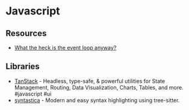 # Javascript

## Resources

- [What the heck is the event loop anyway?](https://www.youtube.com/watch?v=8aGhZQkoFbQ)

## Libraries

- [TanStack](https://tanstack.com/) - Headless, type-safe, & powerful utilities for State Management, Routing, Data Visualization, Charts, Tables, and more. #javascript #ui
- [syntastica](https://github.com/RubixDev/syntastica/) - Modern and easy syntax highlighting using tree-sitter.
